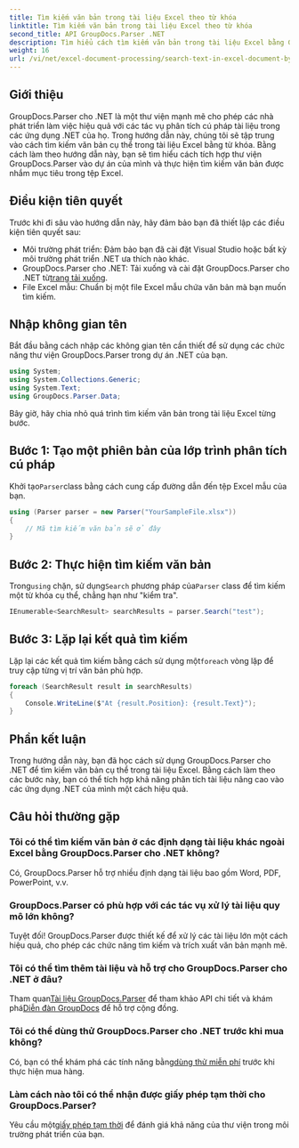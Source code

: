 ```yaml
---
title: Tìm kiếm văn bản trong tài liệu Excel theo từ khóa
linktitle: Tìm kiếm văn bản trong tài liệu Excel theo từ khóa
second_title: API GroupDocs.Parser .NET
description: Tìm hiểu cách tìm kiếm văn bản trong tài liệu Excel bằng GroupDocs.Parser cho .NET. Tích hợp khả năng tìm kiếm văn bản nâng cao vào các ứng dụng .NET của bạn.
weight: 16
url: /vi/net/excel-document-processing/search-text-in-excel-document-by-keyword/
---
```

## Giới thiệu
GroupDocs.Parser cho .NET là một thư viện mạnh mẽ cho phép các nhà phát triển làm việc hiệu quả với các tác vụ phân tích cú pháp tài liệu trong các ứng dụng .NET của họ. Trong hướng dẫn này, chúng tôi sẽ tập trung vào cách tìm kiếm văn bản cụ thể trong tài liệu Excel bằng từ khóa. Bằng cách làm theo hướng dẫn này, bạn sẽ tìm hiểu cách tích hợp thư viện GroupDocs.Parser vào dự án của mình và thực hiện tìm kiếm văn bản được nhắm mục tiêu trong tệp Excel.
## Điều kiện tiên quyết
Trước khi đi sâu vào hướng dẫn này, hãy đảm bảo bạn đã thiết lập các điều kiện tiên quyết sau:
- Môi trường phát triển: Đảm bảo bạn đã cài đặt Visual Studio hoặc bất kỳ môi trường phát triển .NET ưa thích nào khác.
-  GroupDocs.Parser cho .NET: Tải xuống và cài đặt GroupDocs.Parser cho .NET từ[trang tải xuống](https://releases.groupdocs.com/parser/net/).
- File Excel mẫu: Chuẩn bị một file Excel mẫu chứa văn bản mà bạn muốn tìm kiếm.

## Nhập không gian tên
Bắt đầu bằng cách nhập các không gian tên cần thiết để sử dụng các chức năng thư viện GroupDocs.Parser trong dự án .NET của bạn.
```csharp
using System;
using System.Collections.Generic;
using System.Text;
using GroupDocs.Parser.Data;
```

Bây giờ, hãy chia nhỏ quá trình tìm kiếm văn bản trong tài liệu Excel từng bước.
## Bước 1: Tạo một phiên bản của lớp trình phân tích cú pháp
 Khởi tạo`Parser`class bằng cách cung cấp đường dẫn đến tệp Excel mẫu của bạn.
```csharp
using (Parser parser = new Parser("YourSampleFile.xlsx"))
{
    // Mã tìm kiếm văn bản sẽ ở đây
}
```
## Bước 2: Thực hiện tìm kiếm văn bản
 Trong`using` chặn, sử dụng`Search` phương pháp của`Parser` class để tìm kiếm một từ khóa cụ thể, chẳng hạn như "kiểm tra".
```csharp
IEnumerable<SearchResult> searchResults = parser.Search("test");
```
## Bước 3: Lặp lại kết quả tìm kiếm
 Lặp lại các kết quả tìm kiếm bằng cách sử dụng một`foreach` vòng lặp để truy cập từng vị trí văn bản phù hợp.
```csharp
foreach (SearchResult result in searchResults)
{
    Console.WriteLine($"At {result.Position}: {result.Text}");
}
```

## Phần kết luận
Trong hướng dẫn này, bạn đã học cách sử dụng GroupDocs.Parser cho .NET để tìm kiếm văn bản cụ thể trong tài liệu Excel. Bằng cách làm theo các bước này, bạn có thể tích hợp khả năng phân tích tài liệu nâng cao vào các ứng dụng .NET của mình một cách hiệu quả.

## Câu hỏi thường gặp
### Tôi có thể tìm kiếm văn bản ở các định dạng tài liệu khác ngoài Excel bằng GroupDocs.Parser cho .NET không?
Có, GroupDocs.Parser hỗ trợ nhiều định dạng tài liệu bao gồm Word, PDF, PowerPoint, v.v.
### GroupDocs.Parser có phù hợp với các tác vụ xử lý tài liệu quy mô lớn không?
Tuyệt đối! GroupDocs.Parser được thiết kế để xử lý các tài liệu lớn một cách hiệu quả, cho phép các chức năng tìm kiếm và trích xuất văn bản mạnh mẽ.
### Tôi có thể tìm thêm tài liệu và hỗ trợ cho GroupDocs.Parser cho .NET ở đâu?
 Tham quan[Tài liệu GroupDocs.Parser](https://tutorials.groupdocs.com/parser/net/) để tham khảo API chi tiết và khám phá[Diễn đàn GroupDocs](https://forum.groupdocs.com/c/parser/17) để hỗ trợ cộng đồng.
### Tôi có thể dùng thử GroupDocs.Parser cho .NET trước khi mua không?
 Có, bạn có thể khám phá các tính năng bằng[dùng thử miễn phí](https://releases.groupdocs.com/) trước khi thực hiện mua hàng.
### Làm cách nào tôi có thể nhận được giấy phép tạm thời cho GroupDocs.Parser?
 Yêu cầu một[giấy phép tạm thời](https://purchase.groupdocs.com/temporary-license/) để đánh giá khả năng của thư viện trong môi trường phát triển của bạn.